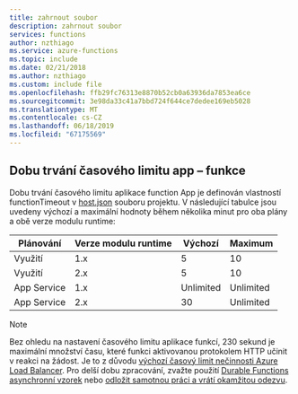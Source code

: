 ```yaml
---
title: zahrnout soubor
description: zahrnout soubor
services: functions
author: nzthiago
ms.service: azure-functions
ms.topic: include
ms.date: 02/21/2018
ms.author: nzthiago
ms.custom: include file
ms.openlocfilehash: ffb29fc76313e8870b52cb0a63936da7853ea6ce
ms.sourcegitcommit: 3e98da33c41a7bbd724f644ce7dedee169eb5028
ms.translationtype: MT
ms.contentlocale: cs-CZ
ms.lasthandoff: 06/18/2019
ms.locfileid: "67175569"
---
```

## <a name="timeout"></a>Dobu trvání časového limitu app – funkce 

Dobu trvání časového limitu aplikace function App je definován vlastností functionTimeout v [host.json](../articles/azure-functions/functions-host-json.md#functiontimeout) souboru projektu. V následující tabulce jsou uvedeny výchozí a maximální hodnoty během několika minut pro oba plány a obě verze modulu runtime:

| Plánování | Verze modulu runtime | Výchozí | Maximum |
|------|---------|---------|---------|
| Využití | 1.x | 5 | 10 |
| Využití | 2.x | 5 | 10 |
| App Service | 1.x | Unlimited | Unlimited |
| App Service | 2.x | 30 | Unlimited |

> [!NOTE] 
> Bez ohledu na nastavení časového limitu aplikace funkcí, 230 sekund je maximální množství času, které funkci aktivovanou protokolem HTTP učinit v reakci na žádost. Je to z důvodu [výchozí časový limit nečinnosti Azure Load Balancer](../articles/app-service/faq-availability-performance-application-issues.md#why-does-my-request-time-out-after-230-seconds). Pro delší dobu zpracování, zvažte použití [Durable Functions asynchronní vzorek](../articles/azure-functions/durable/durable-functions-concepts.md#async-http) nebo [odložit samotnou práci a vrátí okamžitou odezvu](../articles/azure-functions/functions-best-practices.md#avoid-long-running-functions).
